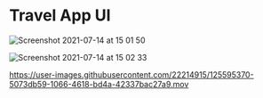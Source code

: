 # Travel App UI


![Screenshot 2021-07-14 at 15 01 50](https://user-images.githubusercontent.com/22214915/125595388-387b3183-30fc-478e-88db-1bc31cbc4764.png)

![Screenshot 2021-07-14 at 15 02 33](https://user-images.githubusercontent.com/22214915/125595389-6e3c1e37-aaec-4857-ad21-87860f83ad8c.png)

https://user-images.githubusercontent.com/22214915/125595370-5073db59-1066-4618-bd4a-42337bac27a9.mov
